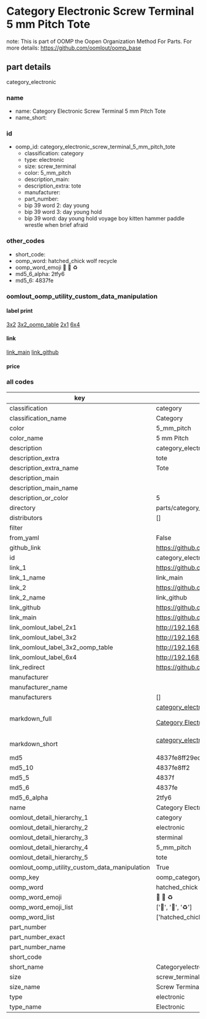 # Category Electronic Screw Terminal 5 mm Pitch Tote  

note: This is part of OOMP the Oopen Organization Method For Parts. For more details: https://github.com/oomlout/oomp_base

##  part details
  



category_electronic



### name
* name: Category Electronic Screw Terminal 5 mm Pitch Tote
* name_short: 
### id
* oomp_id: category_electronic_screw_terminal_5_mm_pitch_tote
  * classification: category
  * type: electronic
  * size: screw_terminal
  * color: 5_mm_pitch
  * description_main: 
  * description_extra: tote
  * manufacturer: 
  * part_number: 
  * bip 39 word 2: day young
  * bip 39 word 3: day young hold
  * bip 39 word: day young hold voyage boy kitten hammer paddle wrestle when brief afraid

### other_codes
* short_code: 
* oomp_word: hatched_chick wolf recycle
* oomp_word_emoji :hatched_chick: :wolf: :recycle:
* md5_6_alpha: 2tfy6
* md5_6: 4837fe






### oomlout_oomp_utility_custom_data_manipulation
#### label print
[3x2](http://192.168.1.245:1112/?label=oomp%202tfy6)
[3x2_oomp_table](http://192.168.1.108:1112/?label=oomp%202tfy6)
[2x1](http://192.168.1.242:1112/?label=oomp%202tfy6)
[6x4](http://192.168.1.55:1112/?label=oomp%202tfy6)    

#### link

[link_main](https://github.com/oomlout/oomlout_oomp_version_1_messy/tree/main/parts/category_electronic_screw_terminal_5_mm_pitch_tote) [link_github](https://github.com/oomlout/oomlout_oomp_version_1_messy/tree/main/parts/category_electronic_screw_terminal_5_mm_pitch_tote)                             

#### price







### all codes 
| key | value |  
| --- | --- |  
| classification | category |  
| classification_name | Category |  
| color | 5_mm_pitch |  
| color_name | 5 mm Pitch |  
| description | category_electronic |  
| description_extra | tote |  
| description_extra_name | Tote |  
| description_main |  |  
| description_main_name |  |  
| description_or_color | 5  |  
| directory | parts/category_electronic_screw_terminal_5_mm_pitch_tote |  
| distributors | [] |  
| filter |  |  
| from_yaml | False |  
| github_link | https://github.com/oomlout/oomlout_oomp_part_src/tree/main/parts/category_electronic_screw_terminal_5_mm_pitch_tote |  
| id | category_electronic_screw_terminal_5_mm_pitch_tote |  
| link_1 | https://github.com/oomlout/oomlout_oomp_version_1_messy/tree/main/parts/category_electronic_screw_terminal_5_mm_pitch_tote |  
| link_1_name | link_main |  
| link_2 | https://github.com/oomlout/oomlout_oomp_version_1_messy/tree/main/parts/category_electronic_screw_terminal_5_mm_pitch_tote |  
| link_2_name | link_github |  
| link_github | https://github.com/oomlout/oomlout_oomp_version_1_messy/tree/main/parts/category_electronic_screw_terminal_5_mm_pitch_tote |  
| link_main | https://github.com/oomlout/oomlout_oomp_version_1_messy/tree/main/parts/category_electronic_screw_terminal_5_mm_pitch_tote |  
| link_oomlout_label_2x1 | http://192.168.1.242:1112/?label=oomp%202tfy6 |  
| link_oomlout_label_3x2 | http://192.168.1.245:1112/?label=oomp%202tfy6 |  
| link_oomlout_label_3x2_oomp_table | http://192.168.1.108:1112/?label=oomp%202tfy6 |  
| link_oomlout_label_6x4 | http://192.168.1.55:1112/?label=oomp%202tfy6 |  
| link_redirect | https://github.com/oomlout/oomlout_oomp_version_1_messy/tree/main/parts/category_electronic_screw_terminal_5_mm_pitch_tote |  
| manufacturer |  |  
| manufacturer_name |  |  
| manufacturers | [] |  
| markdown_full | [category_electronic_screw_terminal_5_mm_pitch_tote](none)<br>[](none)<br>[Category Electronic Screw Terminal 5 Mm Pitch Tote](none)<br><br> |  
| markdown_short | [category_electronic_screw_terminal_5_mm_pitch_tote](none)<br><br> |  
| md5 | 4837fe8ff29ecd11ed0d5f60d93fd1c0 |  
| md5_10 | 4837fe8ff2 |  
| md5_5 | 4837f |  
| md5_6 | 4837fe |  
| md5_6_alpha | 2tfy6 |  
| name | Category Electronic Screw Terminal 5 mm Pitch Tote |  
| oomlout_detail_hierarchy_1 | category |  
| oomlout_detail_hierarchy_2 | electronic |  
| oomlout_detail_hierarchy_3 | sterminal |  
| oomlout_detail_hierarchy_4 | 5_mm_pitch |  
| oomlout_detail_hierarchy_5 | tote |  
| oomlout_oomp_utility_custom_data_manipulation | True |  
| oomp_key | oomp_category_electronic_screw_terminal_5_mm_pitch_tote |  
| oomp_word | hatched_chick wolf recycle |  
| oomp_word_emoji | :hatched_chick: :wolf: :recycle: |  
| oomp_word_emoji_list | [':hatched_chick:', ':wolf:', ':recycle:'] |  
| oomp_word_list | ['hatched_chick', 'wolf', 'recycle'] |  
| part_number |  |  
| part_number_exact |  |  
| part_number_name |  |  
| short_code |  |  
| short_name | Categoryelectronic |  
| size | screw_terminal |  
| size_name | Screw Terminal |  
| type | electronic |  
| type_name | Electronic |  
